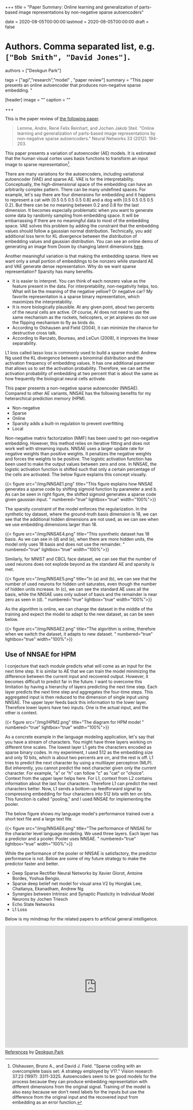 +++
title = "Paper Summary: Online learning and generalization of parts-based image representations by non-negative sparse autoencoders"

date = 2020-08-05T00:00:00
lastmod = 2020-08-05T00:00:00
draft = false

# Authors. Comma separated list, e.g. `["Bob Smith", "David Jones"]`.
authors = ["Deokgun Park"]

tags = ["agi","research","model" , "paper review"]
summary = "This paper presents an online autoencoder that produces non-negative sparse embedding.  "  


[header]
image = ""
caption = ""

+++

This is the paper review of [the following paper](https://www.sciencedirect.com/science/article/pii/S0893608012001451?casa_token=WYDIO2ntGhQAAAAA:B29Tp8xM_QevE28SHvAOVdn8nXVPCaGSOdZ90BY4vAI-YXUv4gYbknpJt_-TLjiWB7ki2pHHe4M). 

> Lemme, Andre, René Felix Reinhart, and Jochen Jakob Steil. "Online learning and generalization of parts-based image representations by non-negative sparse autoencoders." Neural Networks 33 (2012): 194-203.

This paper presents a variation of autoencoder (AE) models. It is estimated that the human visual cortex uses basis functions to transform an input image to sparse representation[^1].  
[^1]: Olshausen, Bruno A., and David J. Field. "Sparse coding with an overcomplete basis set: A strategy employed by V1?." Vision research 37.23 (1997): 3311-3325. 
Autoencoders seem to be good models for the process because they can produce embedding representation with different dimensions from the original signal. Training of the model is also easy because we don't need labels for the inputs but use the difference from the original input and the recovered input from embedding as an error function. 



There are many variations for the autoencoders, including variational autoencoder (VAE) and sparse AE. VAE is for the interpretability. Conceptually, the high-dimensional space of the embedding can have an arbitrarily complex pattern. There can be many undefined spaces.   For example, let's say there are four dimensions for embedding and it happens to represent a cat with [0.5 0.5 0.5 0.5 0.8] and a dog with [0.5 0.5 0.5 0.5 0.2]. But there can be no meaning between 0.2 and 0.8 for the last dimension. It becomes especially problematic when you want to generate some data by randomly sampling from embedding space. It will be embarrassing if there are no meaningful data to most of the embedding space. VAE solves this problem by adding the constraint that the embedding values should follow a gaussian normal distribution. Technically, you add additional loss term for KL divergence between the distribution of embedding values and gaussian distribution.  You can see an online demo of generating an image from Doom by changing latent dimensions [here](https://worldmodels.github.io/).

Another meaningful variation is that making the embedding sparse. Here we want only a small portion of embeddings to be nonzero while standard AE and VAE generate dense representation. Why do we want sparse representation? Sparsity has many benefits. 

- It is easier to interpret. You can think of each nonzero value as the feature present in the data. For interpretability, non-negativity helps, too. What will be the meaning of the negative yellow? Or negative car? My favorite representation is a sparse binary representation, which maximizes the interpretability. 
- It is more biologically plausible. At any given point, about two percents of the neural cells are active. Of course, AI does not need to use the same mechanism as the rockets, helicopters, or jet airplanes do not use the flipping mechanism to fly as birds do.  
- According to Olshausen and Field (2004), it can minimize the chance for destructive cross talk.  
- According to Ranzato, Boureau, and LeCun (2008), it improves the linear separability.  

L1 loss called lasso loss is commonly used to build a sparse model. Andrew Ng used the KL divergence between a binominal distribution and the activation frequency of embedding values.  It has one additional parameter that allows us to set the activation probability. Therefore, we can set the activation probability of embedding at two percent that is about the same as how frequently the biological neural cells activate.   

This paper presents a non-negative sparse autoencoder (NNSAE). Compared to other AE variants, NNSAE has the following benefits for my heterarchical prediction memory (HPM).  

- Non-negative
- Sparse
- Online
- Sparsity adds a built-in regulation to prevent overfitting
- Local

Non-negative matrix factorization (NMF) has been used to get non-negative embedding. However, this method relies on iterative fitting and does not work well with streaming inputs. NNSAE uses a larger update rate for negative weights than positive weights. It penalizes the negative weights and forces the weights to be positive.  The logistic activation function has been used to make the output values between zero and one. In NNSAE, the logistic activation function is shifted such that only a certain percentage of the cells are activated. The below figure explains this concept visually. 

{{< figure src="/img/NNSAE1.png" title="This figure explains how NNSAE generates a sparse code by shifting sigmoid function by parameter a and b. As can be seen in right figure, the shifted sigmoid generates a sparse code given gaussian input.  " numbered="true" lightbox="true" width="100%">}}


The sparsity constraint of the model enforces the regularization. In the synthetic toy dataset, where the ground-truth basis dimension is 18, we can see that the additional hidden dimensions are not used, as we can see when we use embedding dimensions larger than 18. 
 
{{< figure src="/img/NNSAE4.png" title="This sysnthetic dataset has 18 basis. As we can see in (d) and (e), when there are more hidden units, the model only uses 18 basis and does not use the remainder.  " numbered="true" lightbox="true" width="100%">}}

Similarly, for MNIST and CBCL face dataset, we can see that the number of used neurons does not explode beyond as the standard AE and sparsity is met. 

{{< figure src="/img/NNSAE5.png" title="In (a) and (b), we can see that the number of used neurons for hidden unit saturates, even though the number of hidden units increase. In (c), we can see the standard AE uses all the basis, while the NNSAE uses only subset of basis and the remainder is near zero as seen in (d).  " numbered="true" lightbox="true" width="100%">}}

As the algorithm is online, we can change the dataset in the middle of the training and expect the model to adapt to the new dataset, as can be seen below. 

{{< figure src="/img/NNSAE2.png" title="The algorithm is online, therefore when we switch the dataset, it adapts to new dataset.  " numbered="true" lightbox="true" width="100%">}}

## Use of NNSAE for HPM 
I conjecture that each module predicts what will come as an input for the next time step. It is similar to AE that we can train the model minimizing the difference between the current input and recovered output. However, it becomes difficult to predict far in the future. I want to overcome this limitation by having a hierarchy of layers predicting the next time step. Each layer predicts the next time step and aggregates the four-time steps. This aggregated input is then reduced to the dimension of single input using NNSAE. The upper layer feeds back this information to the lower layer. Therefore lower layers have two inputs. One is the actual input, and the other is context.  

{{< figure src="/img/HPM2.png" title="The diagram for HPM model " numbered="true" lightbox="true" width="100%">}}

As a concrete example in the language modeling application, let's say that you have a stream of characters. You might have three layers working on different time scales. The lowest layer L1 gets the characters encoded as sparse binary codes. In my experiment, I used 512 as the embedding size and only 10 bits, which is about two percents are on, and the rest is off.  L1 tries to predict the next character by using a multilayer perceptron (MLP). But inherently, you cannot predict the next character given only the current character. For example, "a" or "h" can follow "c" as "cat" or "choice". Context from the upper layer helps here. For L1, context from L2 contains information about the last four characters. Therefore L1 can predict the next characters better. Now, L1 sends a bottom-up feedforward signal by compressing embedding for four characters into 512 bits with ten on bits. This function is called "pooling," and I used NNSAE for implementing the pooler. 


The below figure shows my language model's performance trained over a short text file and a large text file. 

{{< figure src="/img/NNSAE6.png" title="The performance of NNSAE for the character level language modeling. We used three layers. Each layer has a predictor and a pooler. Pooler uses NNSAE.  " numbered="true" lightbox="true" width="100%">}}

While the performance of the pooler or NNSAE is satisfactory, the predictor performance is not. Below are some of my future strategy to make the predictor faster and better. 

- Deep Sparse Rectifier Neural Networks by Xavier Glorot, Antoine Bordes, Yoshua Bengio. 
- Sparse deep belief net model for visual area V2 by Honglak Lee, Chaitanya, Ekanadham,  Andrew Ng
- Synergies between Intrinsic and Synaptic Plasticity in Individual Model Neurons by Jochen Triesch 
- Echo State Networks
- L1 Loss 


Below is my mindmap for the related papers to artificial general intelligence. 
<iframe width="600" height="400" frameborder="0" src="https://www.mindmeister.com/maps/public_map_shell/1405726945/references?width=600&height=400&z=auto&live_update=1&no_logo=1" scrolling="no" style="overflow: hidden; margin-bottom: 5px;">Your browser is not able to display frames. Please visit <a href="https://www.mindmeister.com/1405726945/references" target="_blank">References</a> on MindMeister.</iframe><div class="mb-5"><a href="https://www.mindmeister.com/1405726945/references" target="_blank">References</a> by <a href="https://www.mindmeister.com/users/channel/42813067" target="_blank">Deokgun Park</a></div>


